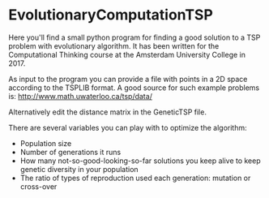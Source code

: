 # EvolutionaryComputationTSP
Here you'll find a small python program for finding a good solution to a TSP problem with evolutionary algorithm. It has been written for the  Computational Thinking course at the Amsterdam University College in 2017.

As input to the program you can provide a file with points in a 2D space according to the TSPLIB format. A good source for such example problems is: http://www.math.uwaterloo.ca/tsp/data/

Alternatively edit the distance matrix in the GeneticTSP file.

There are several variables you can play with to optimize the algorithm:
  - Population size
  - Number of generations it runs
  - How many not-so-good-looking-so-far solutions you keep alive to keep genetic diversity in your population
  - The ratio of types of reproduction used each generation: mutation or cross-over
